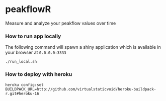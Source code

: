 # peakflowR

Measure and analyze your peakflow values over time

### How to run app locally

The following command will spawn a shiny application which is available
in your browser at `0.0.0.0:3333`

```shell
./run_local.sh
```

### How to deploy with heroku

```shell
heroku config:set BUILDPACK_URL=http://github.com/virtualstaticvoid/heroku-buildpack-r.git#heroku-16
```

